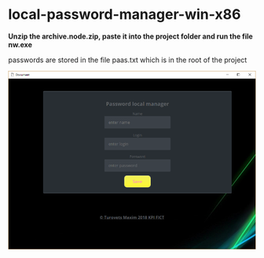 # local-password-manager-win-x86



<b>Unzip the archive.node.zip, paste it into the project folder and run the file nw.exe </b>

passwords are stored in the file paas.txt which is in the root of the project


![Image alt](https://github.com/Maxim-Turovets/local-password-manager-win-x64/raw/master/loc_pass.jpg)
